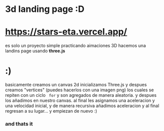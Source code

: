 # 3d landing page :D
# https://stars-eta.vercel.app/
es solo un proyecto simple practicando aimaciones 3D
hacemos una landins page usando **three.js**

# :)
basicamente creamos un canvas 2d
inicializamos Three.js y despues creamos "vertices" (puedes hacerlos con una imagen png) los cuales se repiten con un ciclo ``` for``` y son agregados de manera aleatoria.
y despues los añadimos en nuestro canvas.
al final les asignamos una aceleracion y una velocidad inicial, y de manera recursiva añadimos aceleracion y al final regresan a su lugar... y empiezan de nuevo :)



### and thats it
